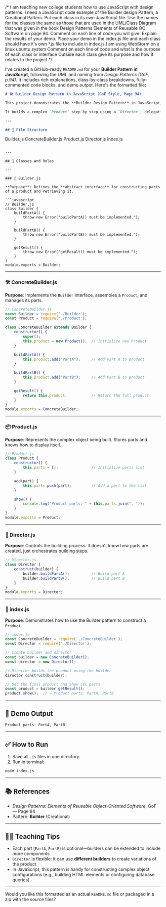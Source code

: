 /* I am teaching new college students how to use JavaScript with design patterns.
I need a  JavaScript  code example of the Builder design Pattern, a Creational Pattern.  Put each class in its own JavaScript file. 
Use the names for the classes the same as those that are used in the UML/Class Diagram that was given in the book Design Patterns Elements of Reusable OO Software on page 94. Comment on each line of code you will give. Explain the results of your demo. Place your demo in the index.js file and each class should have it's own *.js file to include in index.js I am using WebStorm on a linux ubuntu system 
Comment on each line of code and what is the purpose of each class or interface
Outside each class give its purpose and how it relates to the project
*/

I’ve created a GitHub-ready `README.md` for your **Builder Pattern in JavaScript**, following the UML and naming from *Design Patterns (GoF, p.94)*. It includes rich explanations, class-by-class breakdowns, fully-commented code blocks, and demo output. Here's the formatted file:

```markdown
# 🛠️ Builder Design Pattern in JavaScript (GoF Style, Page 94)

This project demonstrates the **Builder Design Pattern** in JavaScript, following the structure and class names from *Design Patterns: Elements of Reusable Object-Oriented Software* (GoF, p.94).

It builds a complex `Product` step by step using a `Director`, delegating construction to a `Builder`. All classes are in separate `.js` files and ready for use in WebStorm on Linux Ubuntu.

---

## 📁 File Structure

```

Builder.js
ConcreteBuilder.js
Product.js
Director.js
index.js

````

---

## 🧱 Classes and Roles

---

### 🧩 Builder.js

**Purpose**: Defines the **abstract interface** for constructing parts of a product and retrieving it.

```javascript
// Builder.js
class Builder {
    buildPartA() {
        throw new Error("buildPartA() must be implemented.");
    }

    buildPartB() {
        throw new Error("buildPartB() must be implemented.");
    }

    getResult() {
        throw new Error("getResult() must be implemented.");
    }
}
module.exports = Builder;
````

---

### 🛠️ ConcreteBuilder.js

**Purpose**: Implements the `Builder` interface, assembles a `Product`, and manages its parts.

```javascript
// ConcreteBuilder.js
const Builder = require('./Builder');
const Product = require('./Product');

class ConcreteBuilder extends Builder {
    constructor() {
        super();
        this.product = new Product();  // Initialize new Product
    }

    buildPartA() {
        this.product.add("PartA");     // Add Part A to product
    }

    buildPartB() {
        this.product.add("PartB");     // Add Part B to product
    }

    getResult() {
        return this.product;           // Return the full product
    }
}
module.exports = ConcreteBuilder;
```

---

### 📦 Product.js

**Purpose**: Represents the complex object being built. Stores parts and knows how to display itself.

```javascript
// Product.js
class Product {
    constructor() {
        this.parts = [];               // Initialize parts list
    }

    add(part) {
        this.parts.push(part);         // Add a part to the list
    }

    show() {
        console.log("Product parts: " + this.parts.join(", "));
    }
}
module.exports = Product;
```

---

### 🎯 Director.js

**Purpose**: Controls the building process. It doesn't know how parts are created, just orchestrates building steps.

```javascript
// Director.js
class Director {
    construct(builder) {
        builder.buildPartA();          // Build part A
        builder.buildPartB();          // Build part B
    }
}
module.exports = Director;
```

---

### 🚀 index.js

**Purpose**: Demonstrates how to use the Builder pattern to construct a `Product`.

```javascript
// index.js
const ConcreteBuilder = require('./ConcreteBuilder');
const Director = require('./Director');

// Create builder and director
const builder = new ConcreteBuilder();
const director = new Director();

// Director builds the product using the builder
director.construct(builder);

// Get the final product and show its parts
const product = builder.getResult();
product.show();  // → Product parts: PartA, PartB
```

---

## 🧪 Demo Output

```
Product parts: PartA, PartB
```

---

## ✅ How to Run

1. Save all `.js` files in one directory.
2. Run in terminal:

```bash
node index.js
```

---

## 📚 References

* *Design Patterns: Elements of Reusable Object-Oriented Software*, GoF — Page 94
* Pattern: **Builder** (Creational)

---

## 👨‍🏫 Teaching Tips

* Each part (`PartA`, `PartB`) is optional—builders can be extended to include more components.
* `Director` is flexible: it can use **different builders** to create variations of the product.
* In JavaScript, this pattern is handy for constructing complex object configurations (e.g., building HTML elements or configuring database queries).

---

Would you like this formatted as an actual `README.md` file or packaged in a zip with the source files?



